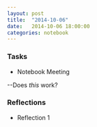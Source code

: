 ```yaml
---
layout: post
title:  "2014-10-06"
date:   2014-10-06 18:00:00
categories: notebook
---
```


### Tasks
- Notebook Meeting

--Does *this* work?

### Reflections
- Reflection 1
